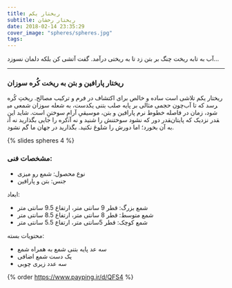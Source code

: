 ```yaml
---
title: ریختار یکم
subtitle: ریختار رخشان
date: 2018-02-14 23:35:29
cover_image: "spheres/spheres.jpg"
tags:
---
```


آب به تابه ریخت
چنگ بر بتن زد
تا به ریختی درآمد. 
گفت
آتشی کن
بلکه دلمان نسوزد...

<hr class="style-two">

### ریختار پارافین و بتن به ریخت کُره سوزان

ریختار یکم تلاشی است ساده و خالص برای اکتشاف در فرم و ترکیب مصالح.
ریختِ کُره چون حجمی مثالی بر پایه صلب بتنی یکدست، به شعله سوزان شمعی می‎رسد که تا آب شود، 
زمان در فاصله خطوط نرم پارافین و بتن، موسیقیِ آرامِ سوختنِ است.
شاید این کره را جایی بگذارید نه آن‎قدر دور که نشود سوختنش را شنید و نه آن‎قدر نزدیک که پایتان 
به آن بخورد؛ اما دورش را شلوغ نکنید. بگذارید در جهان ما گم نشود.

{% slides spheres 4 %}

### مشخصات فنی:
	
- نوع محصول: شمع رو میزی
- جنس: بتن و پارافین

ابعاد:
- شمع بزرگ: قطر 9 سانتی متر،  ارتفاع 9.5 سانتی متر
- شمع متوسط: قطر 8 سانتی متر،  ارتفاع 8.5 سانتی متر
- شمع کوچک: قطر 5سانتی متر،  ارتفاع 5.5 سانتی متر

محتویات بسته:
- سه عد پایه بتنی شمع به همراه شمع
- یک دست شمع اضافی
- سه عدد زیری چوبی

{% order https://www.payping.ir/d/QFS4 %}